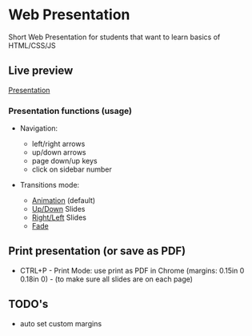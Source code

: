 # Web Presentation

Short Web Presentation for students that want to learn basics of HTML/CSS/JS

## Live preview

[Presentation](https://nmatei.github.io/web-intro-presentation/index.html)

### Presentation functions (usage)

- Navigation:
	- left/right arrows
	- up/down arrows
	- page down/up keys
	- click on sidebar number
	
- Transitions mode:
	- [Animation](https://nmatei.github.io/web-intro-presentation/index.html) (default)
	- [Up/Down](https://nmatei.github.io/web-intro-presentation/index.html?anim=slide-up) Slides
	- [Right/Left](https://nmatei.github.io/web-intro-presentation/index.html?anim=slide-left) Slides
	- [Fade](https://nmatei.github.io/web-intro-presentation/index.html?anim=fade)

## Print presentation (or save as PDF)

- CTRL+P - Print Mode: use print as PDF in Chrome (margins: 0.15in 0 0.18in 0) - (to make sure all slides are on each page)

## TODO's
- auto set custom margins